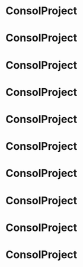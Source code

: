 # ConsolProject
# ConsolProject
# ConsolProject
# ConsolProject
# ConsolProject
# ConsolProject
# ConsolProject
# ConsolProject
# ConsolProject
# ConsolProject
